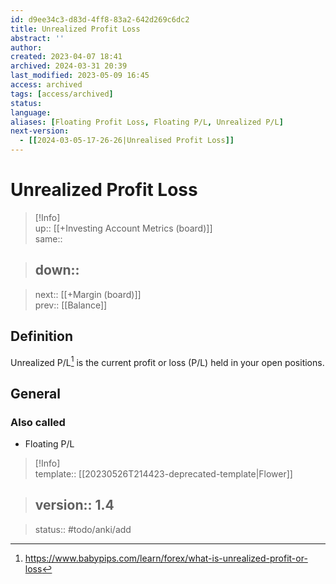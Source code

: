 ```yaml
---
id: d9ee34c3-d83d-4ff8-83a2-642d269c6dc2
title: Unrealized Profit Loss
abstract: ''
author: 
created: 2023-04-07 18:41
archived: 2024-03-31 20:39
last_modified: 2023-05-09 16:45
access: archived
tags: [access/archived]
status: 
language: 
aliases: [Floating Profit Loss, Floating P/L, Unrealized P/L]
next-version:
  - [[2024-03-05-17-26-26|Unrealised Profit Loss]]
---
```


# Unrealized Profit Loss

> [!Info]  
> up:: [[+Investing Account Metrics (board)]]  
> same::  
>

> down::
> ---  

>
> next:: [[+Margin (board)]]  
> prev:: [[Balance]]

## Definition

Unrealized P/L[^1] is the current profit or loss (P/L) held in your open positions.

## General

### Also called

- Floating P/L

> [!Info]  
> template:: [[20230526T214423-deprecated-template|Flower]]  
>

> version:: 1.4
> ---  

>
> status:: #todo/anki/add

[^1]: <https://www.babypips.com/learn/forex/what-is-unrealized-profit-or-loss>
